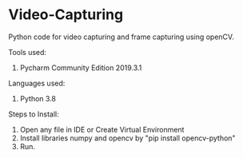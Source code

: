 # Video-Capturing

Python code for video capturing and frame capturing using openCV.

Tools used:
1. Pycharm Community Edition 2019.3.1

Languages used:
1. Python 3.8

Steps to Install:
1. Open any file in IDE or Create Virtual Environment
2. Install libraries numpy and opencv by "pip install opencv-python"
3. Run.
